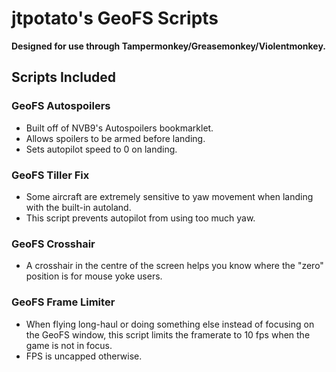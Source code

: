 # jtpotato's GeoFS Scripts

**Designed for use through Tampermonkey/Greasemonkey/Violentmonkey.**

## Scripts Included

### GeoFS Autospoilers

- Built off of NVB9's Autospoilers bookmarklet.
- Allows spoilers to be armed before landing.
- Sets autopilot speed to 0 on landing.

### GeoFS Tiller Fix

- Some aircraft are extremely sensitive to yaw movement when landing with the built-in autoland.
- This script prevents autopilot from using too much yaw.

### GeoFS Crosshair

- A crosshair in the centre of the screen helps you know where the "zero" position is for mouse yoke users.

### GeoFS Frame Limiter

- When flying long-haul or doing something else instead of focusing on the GeoFS window, this script limits the framerate to 10 fps when the game is not in focus.
- FPS is uncapped otherwise.
